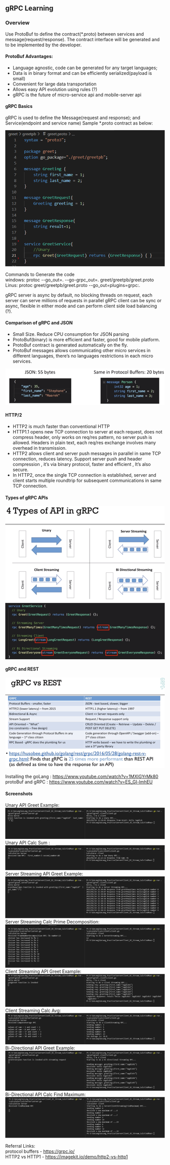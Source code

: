 ## gRPC Learning
### Overview
Use ProtoBuf to define the contract(*.proto) between services and message(request/response). The contract interface will be generated and to be implemented by the developer.

#### ProtoBuf Advantages:
- Language agnostic, code can be generated for any target languages;
- Data is in binary format and can be efficiently serialized(payload is small)
- Convenient for large data transportation
- Allows easy API evolution using rules (?)
- gRPC is the future of micro-service api and mobile-server api

#### gRPC Basics
gRPC is used to define the Message(request and response); and Service(endpoint and service name) Sample *.proto contract as below:

<img src="Screenshots\gRPC_proto_syntex.png">

Commands to Generate the code <br>
windows: protoc --go_out=. --go-grpc_out=. greet/greetpb/greet.proto <br>
Linus: protoc greet/greetpb/greet.proto --go_out=plugins=grpc:. <br>

gRPC server is async by default, no blocking threads on request, each server can serve millions of requests in parallel gRPC client can be sync or async, flexible in either mode and can perform client side load balancing (?).

#### Comparison of gRPC and JSON
- Small Size. Reduce CPU consumption for JSON parsing
- ProtoBuf(binary) is more efficient and faster, good for mobile platform.
- ProtoBuf contract is generated automatically on the fly.
- ProtoBuf messages allows communicating other micro services in different languages, there’s no languages restrictions in each micro services.

<img src="Screenshots\JSON_ProtocolBuffer.png">

#### HTTP/2
- HTTP2 is much faster than conventional HTTP<br>
- HTTP1.1 opens new TCP connection to server at each request, does not compress header, only works on req/res pattern, no server push is allowed.
Headers in plain text, each req/res exchange involves many overhead in transmission.<br>
- HTTP2 allows client and server push messages in parallel in same TCP connection, reduces latency. Support server push and header compression , it’s via binary protocol, faster and efficient , It’s also secure.<br>
- In HTTP2, once the single TCP connection is established, server and client starts multiple roundtrip for subsequent communications in same TCP connection.

#### Types of gRPC APIs
<img src="Screenshots\TypesofAPIs.png">
<img src="Screenshots\procto_apis.png">

#### gRPC and REST
<img src="Screenshots\gRPCvsREST.png">

Installing the goLang : https://www.youtube.com/watch?v=1MXIGYrMk80
protoBuf and gRPC : https://www.youtube.com/watch?v=ES_GI-lmhEU

#### Screenshots
Unary API Greet Example: <img src="Screenshots\UnaryAPI_greetExample.png">
Unary API Calc Sum : <img src="Screenshots\UnaryAPI_Calc_Sum.png">
Server Streaming API Greet Example: <img src="Screenshots\ServerStreamingAPI_greetExample.png">
Server Streaming Calc Prime Decomposition: <img src="Screenshots\ServerStreamingAPI_Calc_PrimeDecomposition.png">
Client Streaming API Greet Example: <img src="Screenshots\ClientStreaming_greetExample.png">
Client Streaming Calc Avg: <img src="Screenshots\ClientStreaming_Calc_Average.png">
Bi-Directional API Greet Example: <img src="Screenshots\Bi-DirectionStreaming_greetExample.png">
Bi-Directional API Calc Find Maximum: <img src="Screenshots\Bi-DirectionStreaming_Calc_FindMaximum.png">

Referral Links: <br>
protocol buffers - https://grpc.io/ <br>
HTTP2 vs HTTP1 - https://imagekit.io/demo/http2-vs-http1


